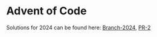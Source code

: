 # Advent of Code

Solutions for 2024 can be found here: [Branch-2024](https://github.com/MikeOlsen/aoc/tree/2024/2024), [PR-2](https://github.com/MikeOlsen/aoc/pull/2)
